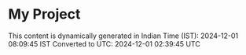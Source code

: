 # My Project

This content is dynamically generated in Indian Time (IST): 2024-12-01 08:09:45 IST
Converted to UTC: 2024-12-01 02:39:45 UTC

